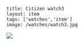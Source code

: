 ```
title: Citizen watch3
layout: item
tags: ['watches','item']
image: /watches/watch3.jpg
```

<img src="/watches/watch3.jpg" />
